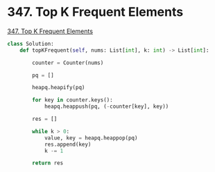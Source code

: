 # 347. Top K Frequent Elements

[347. Top K Frequent Elements](https://leetcode.com/problems/top-k-frequent-elements/)

```python
class Solution:
    def topKFrequent(self, nums: List[int], k: int) -> List[int]:

        counter = Counter(nums)

        pq = []

        heapq.heapify(pq)

        for key in counter.keys():
            heapq.heappush(pq, (-counter[key], key))

        res = []

        while k > 0:
            value, key = heapq.heappop(pq)
            res.append(key)
            k -= 1

        return res
```

